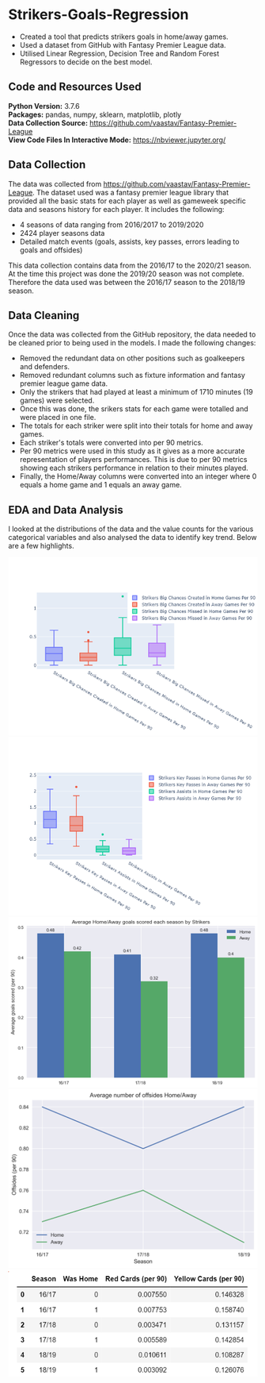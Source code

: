 # Strikers-Goals-Regression
* Created a tool that predicts strikers goals in home/away games.
* Used a dataset from GitHub with Fantasy Premier League data.
* Utilised Linear Regression, Decision Tree and Random Forest Regressors to decide on the best model.

## Code and Resources Used 
**Python Version:** 3.7.6  
**Packages:** pandas, numpy, sklearn, matplotlib, plotly    
**Data Collection Source:** https://github.com/vaastav/Fantasy-Premier-League    
**View Code Files In Interactive Mode:** https://nbviewer.jupyter.org/

## Data Collection

The data was collected from https://github.com/vaastav/Fantasy-Premier-League. The dataset used was a fantasy premier league library that provided all the basic stats for each player as well as gameweek specific data and seasons history for each player. It includes the following:
* 4 seasons of data ranging from 2016/2017 to 2019/2020
* 2424 player seasons data
* Detailed match events (goals, assists, key passes, errors leading to goals and offsides)

This data collection contains data from the 2016/17 to the 2020/21 season. At the time this project was done the 2019/20 season was not complete. Therefore the data used was between the 2016/17 season to the 2018/19 season.

## Data Cleaning
Once the data was collected from the GitHub repository, the data needed to be cleaned prior to being used in the models. I made the following changes:

* Removed the redundant data on other positions such as goalkeepers and defenders.
* Removed redundant columns such as fixture information and fantasy premier league game data.
* Only the strikers that had played at least a minimum of 1710 minutes (19 games) were selected.
* Once this was done, the srikers stats for each game were totalled and were placed in one file.
* The totals for each striker were split into their totals for home and away games.
* Each striker's totals were converted into per 90 metrics.
* Per 90 metrics were used in this study as it gives as a more accurate representation of players performances. This is due to per 90 metrics showing each strikers performance in relation to their minutes played.
* Finally, the Home/Away columns were converted into an integer where 0 equals a home game and 1 equals an away game.

## EDA and Data Analysis
I looked at the distributions of the data and the value counts for the various categorical variables and also analysed the data to identify key trend. Below are a few highlights.

![alt text](https://github.com/Saacid-Ali/Strikers-Goals-Regression/blob/master/fig1.png)
![alt text](https://github.com/Saacid-Ali/Strikers-Goals-Regression/blob/master/fig2.png)
![alt text](https://github.com/Saacid-Ali/Strikers-Goals-Regression/blob/master/Striker_Goals.png)
![alt text](https://github.com/Saacid-Ali/Strikers-Goals-Regression/blob/master/offsides.png)
![alt text](https://github.com/Saacid-Ali/Strikers-Goals-Regression/blob/master/cards.png)
